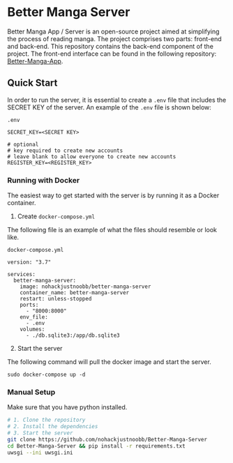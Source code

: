 # Better Manga Server

Better Manga App / Server is an open-source project aimed at simplifying the process of reading manga. The project comprises two parts: front-end and back-end. This repository contains the back-end component of the project. The front-end interface can be found in the following repository: [Better-Manga-App](https://github.com/nohackjustnoobb/Better-Manga-App).

## Quick Start

In order to run the server, it is essential to create a `.env` file that includes the SECRET KEY of the server. An example of the `.env` file is shown below:

`.env`

```
SECRET_KEY=<SECRET KEY>

# optional
# key required to create new accounts
# leave blank to allow everyone to create new accounts
REGISTER_KEY=<REGISTER_KEY>
```

### Running with Docker

The easiest way to get started with the server is by running it as a Docker container.

1. Create `docker-compose.yml`

The following file is an example of what the files should resemble or look like.

`docker-compose.yml`

```
version: "3.7"

services:
  better-manga-server:
    image: nohackjustnoobb/better-manga-server
    container_name: better-manga-server
    restart: unless-stopped
    ports:
      - "8000:8000"
    env_file:
      - .env
    volumes:
      - ./db.sqlite3:/app/db.sqlite3
```

2. Start the server

The following command will pull the docker image and start the server.

```
sudo docker-compose up -d
```

### Manual Setup

Make sure that you have python installed.

```bash
# 1. Clone the repository
# 2. Install the dependencies
# 3. Start the server
git clone https://github.com/nohackjustnoobb/Better-Manga-Server
cd Better-Manga-Server && pip install -r requirements.txt
uwsgi --ini uwsgi.ini
```
